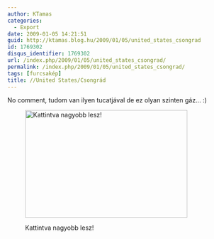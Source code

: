 ```yaml
---
author: KTamas
categories:
  - Export
date: 2009-01-05 14:21:51
guid: http://ktamas.blog.hu/2009/01/05/united_states_csongrad
id: 1769302
disqus_identifier: 1769302
url: /index.php/2009/01/05/united_states_csongrad/
permalink: /index.php/2009/01/05/united_states_csongrad/
tags: [furcsakép]
title: //United States/Csongrád
---
```


No comment, tudom van ilyen tucatjával de ez olyan szinten gáz&#8230; :) <figure id="attachment_26" style="width: 366px" class="wp-caption aligncenter">

<a href="http://ktamas.blog.hu/media/image/200901/picture-2.png" target="_blank"><img class="size-full wp-image-26" title="//United States/Csongrad" src="http://ktamas.blog.hu/media/image/200901/picture-2.png" alt="Kattintva nagyobb lesz!" width="366" height="242" border="0" /></a><figcaption class="wp-caption-text">Kattintva nagyobb lesz!</figcaption></figure>
